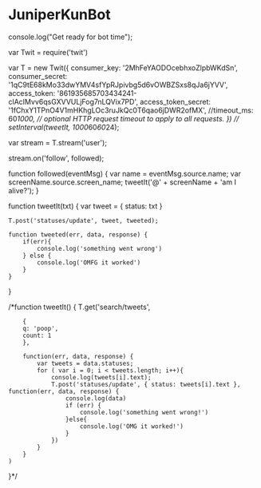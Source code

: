 # JuniperKunBot

console.log("Get ready for bot time");

var Twit = require('twit')

var T = new Twit({
  consumer_key:         '2MhFeYAODOcebhxoZlpbWKdSn',
  consumer_secret:      '1qC9tE68kMo33dwYMV4sfYpRJpivbg5d6vOWBZSxs8qJa6jYVV',
  access_token:         '861935685703434241-clAcIMvv6qsGXVVULjFog7nLQVix7PD',
  access_token_secret:  '1fChxY1TPnO4V1mHKhgLOc3ruJkQc0T6qao6jDWR2ofMX',
  //timeout_ms:           60*1000,  // optional HTTP request timeout to apply to all requests.
})
// setInterval(tweetIt, 1000*60*60*24); 

var stream = T.stream('user');

stream.on('follow', followed);

function followed(eventMsg) {
	var name = eventMsg.source.name;
	var screenName.source.screen_name;
	tweetIt('@' + screenName + 'am I alive?');
}

 
function tweetIt(txt) {
	var tweet = {
		status: txt
	}

	T.post('statuses/update', tweet, tweeted);

	function tweeted(err, data, response) {
		if(err){
			console.log('something went wrong')
		} else {
			console.log('OMFG it worked')
		}
	}
}

/*function tweetIt() {
	T.get('search/tweets', 

		{
		q: 'poop', 
		count: 1 
		}, 

		function(err, data, response) {
  			var tweets = data.statuses;
  			for ( var i = 0; i < tweets.length; i++){
  				console.log(tweets[i].text);
  				T.post('statuses/update', { status: tweets[i].text }, function(err, data, response) {
  					console.log(data)
  					if (err) {
  						console.log('something went wrong!')
  					}else{
  						console.log('OMG it worked!')
  					}
				})
  			}
		}
	)
}*/
 



